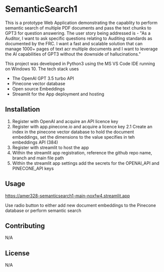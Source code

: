 # SemanticSearch1

This is a prototype Web Application demonstrating the capablity to perform semantic search of multiple PDF documents and pass the text chunks to GPT3 for question answering.
The user story being addressed is - 
"As a Auditor, I want to ask specific questions relating to Auditing standards as documented by the FRC. I want a fast and scalable solution that can manage 1000+ pages of text acr
multiple documents and I want to leverage the AI capabilities of GPT3 without the downside of hallucinations."

This project was developed in Python3 using the MS VS Code IDE running on Windows 10.
The tech stack uses
- The OpenAI GPT 3.5 turbo API
- Pinecone vector database
- Open source Embeddings 
- Streamlit for the App deployment and hosting

## Installation

1. Register with OpenAI and acquire an API licence key
2. Register with app.pinecone.io and acquire a licence key
2.1 Create an index in the pinecone vector database to hold the document embeddings, set the dimensions to the value specifies in teh embeddings API (384)
3. Register with streamlit to host the app
4. Within the streamlit app registration, reference the github repo name, branch and main file path
5. Within the streamlit app settings add the secrets for the OPENAI_API and PINECONE_API keys

## Usage

https://amer328-semanticsearch1-main-noxfw4.streamlit.app

Use radio button to either add new document embeddings to the Pinecone database or perform semantic search


## Contributing

N/A

## License

N/A
